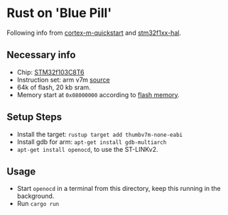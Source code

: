# Rust on 'Blue Pill'

Following info from [cortex-m-quickstart](https://github.com/rust-embedded/cortex-m-quickstart/tree/cc19bdda8b93afd458d9c005096571e90b6d2929) and [stm32f1xx-hal](https://github.com/stm32-rs/stm32f1xx-hal/tree/f9b24f4d9bac7fc3c93764bd295125800944f53b).

## Necessary info


- Chip: [STM32f103C8T6](https://www.st.com/resource/en/datasheet/stm32f103c8.pdf)
- Instruction set: arm v7m [source](https://en.wikipedia.org/w/index.php?title=ARM_architecture_family&oldid=1097115162#Cores)
- 64k of flash, 20 kb sram.
- Memory start at `0x08000000` according to [flash memory](https://www.st.com/resource/en/programming_manual/pm0075-stm32f10xxx-flash-memory-microcontrollers-stmicroelectronics.pdf).

## Setup Steps

- Install the target: `rustup target add thumbv7m-none-eabi`
- Install gdb for arm: `apt-get install gdb-multiarch`
- `apt-get install openocd`, to use the ST-LINKv2.

## Usage

- Start `openocd` in a terminal from this directory, keep this running in the background.
- Run `cargo run`

